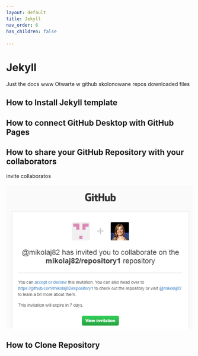 ```yaml
---
layout: default
title: Jekyll
nav_order: 6
has_children: false

---
```



# Jekyll


Just the docs
www
Otwarte w github
skolonowane repos
downloaded files




## How to Install Jekyll template



## How to connect GitHub Desktop with GitHub Pages


## How to share your GitHub Repository with your collaborators

invite collaboratos

![](../assets/images/invitation.png)

## How to Clone Repository